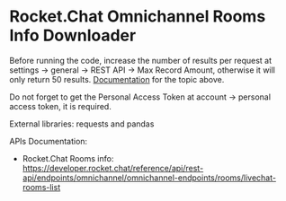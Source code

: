 # Rocket.Chat Omnichannel Rooms Info Downloader

Before running the code, increase the number of results per request at settings -> general -> REST API -> Max Record Amount, otherwise it will only return 50 results.
[Documentation](https://docs.rocket.chat/guides/administration/admin-panel/settings/general#rest-api) for the topic above.

Do not forget to get the Personal Access Token at account -> personal access token, it is required.

External libraries: requests and pandas

APIs Documentation: 
- Rocket.Chat Rooms info: https://developer.rocket.chat/reference/api/rest-api/endpoints/omnichannel/omnichannel-endpoints/rooms/livechat-rooms-list
